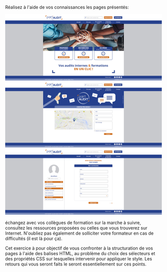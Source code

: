 Réalisez à l'aide de vos connaissances les pages présentés:

![accueil](accueil.jpg)
![contacct](contact.jpg)
![formulaire](formulaire_coordonees.jpg)

échangez avec vos collègues de formation sur la marche à suivre, consultez les ressources proposées ou celles que vous trouverez sur Internet.
N'oubliez pas également de solliciter votre formateur en cas de difficultés (il est là pour ça).

Cet exercice à pour objectif de vous confronter à la structuration de vos pages à l'aide des balises HTML, au problème du choix des sélecteurs et des propriétés CSS sur lesquelles intervenir pour appliquer le style.
Les retours qui vous seront faits le seront essentiellement sur ces points.